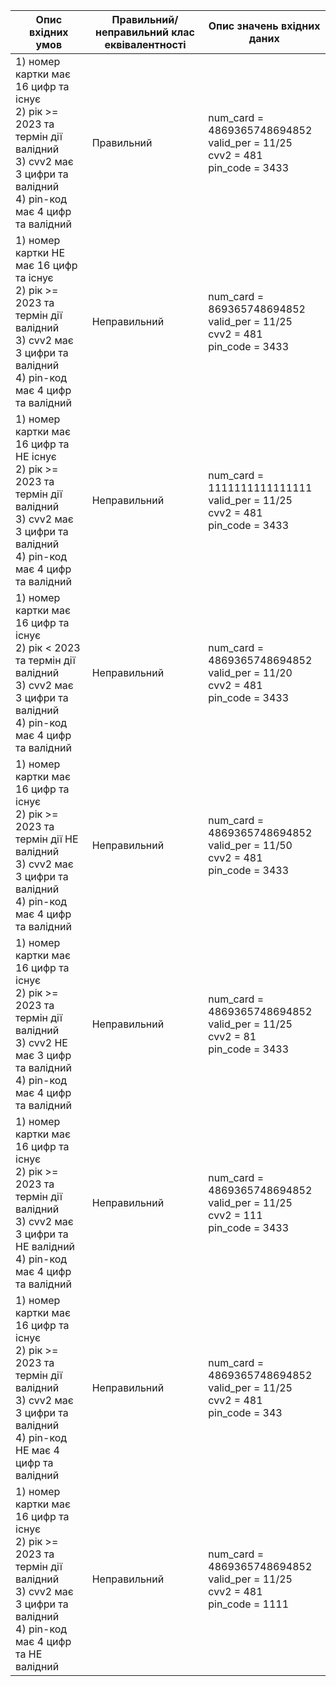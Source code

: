 | Опис вхідних умов | Правильний/неправильний клас еквівалентності | Опис значень вхідних даних |
| ----------------- | -------------------------------------------- | -------------------------- |
| 1) номер картки має 16 цифр та існує<br> 2) рік >= 2023 та термін дії валідний<br> 3) cvv2 має 3 цифри та валідний<br> 4) pin-код має 4 цифр та валідний<br> | Правильний | num_card = 4869365748694852<br> valid_per = 11/25<br> cvv2 = 481<br> pin_code = 3433|
| 1) номер картки НЕ має 16 цифр та існує<br> 2) рік >= 2023 та термін дії валідний<br> 3) cvv2 має 3 цифри та валідний<br> 4) pin-код має 4 цифр та валідний<br> | Неправильний | num_card = 869365748694852<br> valid_per = 11/25<br> cvv2 = 481<br> pin_code = 3433|
| 1) номер картки має 16 цифр та НЕ існує<br> 2) рік >= 2023 та термін дії валідний<br> 3) cvv2 має 3 цифри та валідний<br> 4) pin-код має 4 цифр та валідний<br> | Неправильний | num_card = 1111111111111111<br> valid_per = 11/25<br> cvv2 = 481<br> pin_code = 3433|
| 1) номер картки має 16 цифр та існує<br> 2) рік < 2023 та термін дії валідний<br> 3) cvv2 має 3 цифри та валідний<br> 4) pin-код має 4 цифр та валідний<br> | Неправильний | num_card = 4869365748694852<br> valid_per = 11/20<br> cvv2 = 481<br> pin_code = 3433|
| 1) номер картки має 16 цифр та існує<br> 2) рік >= 2023 та термін дії НЕ валідний<br> 3) cvv2 має 3 цифри та валідний<br> 4) pin-код має 4 цифр та валідний<br> | Неправильний | num_card = 4869365748694852<br> valid_per = 11/50<br> cvv2 = 481<br> pin_code = 3433|
| 1) номер картки має 16 цифр та існує<br> 2) рік >= 2023 та термін дії валідний<br> 3) cvv2 НЕ має 3 цифр та валідний<br> 4) pin-код має 4 цифр та валідний<br> | Неправильний | num_card = 4869365748694852<br> valid_per = 11/25<br> cvv2 = 81<br> pin_code = 3433|
| 1) номер картки має 16 цифр та існує<br> 2) рік >= 2023 та термін дії валідний<br> 3) cvv2 має 3 цифри та НЕ валідний<br> 4) pin-код має 4 цифр та валідний<br> | Неправильний | num_card = 4869365748694852<br> valid_per = 11/25<br> cvv2 = 111<br> pin_code = 3433|
| 1) номер картки має 16 цифр та існує<br> 2) рік >= 2023 та термін дії валідний<br> 3) cvv2 має 3 цифри та валідний<br> 4) pin-код НЕ має 4 цифр та валідний<br> | Неправильний | num_card = 4869365748694852<br> valid_per = 11/25<br> cvv2 = 481<br> pin_code = 343|
| 1) номер картки має 16 цифр та існує<br> 2) рік >= 2023 та термін дії валідний<br> 3) cvv2 має 3 цифри та валідний<br> 4) pin-код має 4 цифр та НЕ валідний<br> | Неправильний | num_card = 4869365748694852<br> valid_per = 11/25<br> cvv2 = 481<br> pin_code = 1111|
